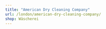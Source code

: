 ```yaml
---
title: "American Dry Cleaning Company"
url: /london/american-dry-cleaning-company/
shop: Wäscherei
---
```

